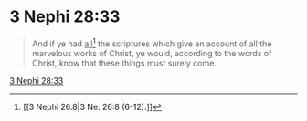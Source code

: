 # 3 Nephi 28:33

> And if ye had <u>all</u>[^a] the scriptures which give an account of all the marvelous works of Christ, ye would, according to the words of Christ, know that these things must surely come.

[3 Nephi 28:33](https://www.churchofjesuschrist.org/study/scriptures/bofm/3-ne/28?lang=eng&id=p33#p33)


[^a]: [[3 Nephi 26.8|3 Ne. 26:8 (6-12).]]
